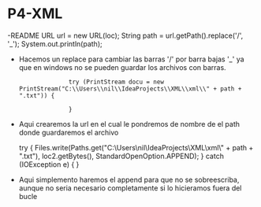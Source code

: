 # P4-XML
-README 
URL url = new URL(loc);
                    String path = url.getPath().replace('/', '_');
                    System.out.println(path);
- Hacemos un replace para cambiar las barras '/' por barra bajas '_' ya que en windows no se pueden guardar los archivos con barras. 

                    try (PrintStream docu = new PrintStream("C:\\Users\\nil\\IdeaProjects\\XML\\xml\\" + path + ".txt")) {

                    }
- Aqui crearemos la url en el cual le pondremos de nombre de el path donde guardaremos el archivo                    
 
 
   try {
                                Files.write(Paths.get("C:\\Users\\nil\\IdeaProjects\\XML\\xml\\" + path + ".txt"), loc2.getBytes(), StandardOpenOption.APPEND);
                            } catch (IOException e) {
                            }
                            
- Aqui simplemento haremos el append para que no se sobreescriba, aunque no seria necesario completamente si lo hicieramos fuera del bucle
                            
                            
